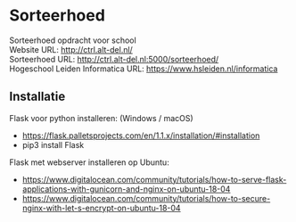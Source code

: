 # Sorteerhoed
Sorteerhoed opdracht voor school  
Website URL: http://ctrl.alt-del.nl/  
Sorteerhoed URL: http://ctrl.alt-del.nl:5000/sorteerhoed/  
Hogeschool Leiden Informatica URL: https://www.hsleiden.nl/informatica  

## Installatie
Flask voor python installeren: (Windows / macOS)  
  - https://flask.palletsprojects.com/en/1.1.x/installation/#installation  
  - pip3 install Flask

Flask met webserver installeren op Ubuntu:  
  - https://www.digitalocean.com/community/tutorials/how-to-serve-flask-applications-with-gunicorn-and-nginx-on-ubuntu-18-04  
  - https://www.digitalocean.com/community/tutorials/how-to-secure-nginx-with-let-s-encrypt-on-ubuntu-18-04  
